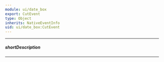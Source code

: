 ```yaml
---
module: ui/date_box
export: CutEvent
type: Object
inherits: NativeEventInfo
uid: ui/date_box:CutEvent
---
```

---
##### shortDescription
<!-- Description goes here -->

---
<!-- Description goes here -->